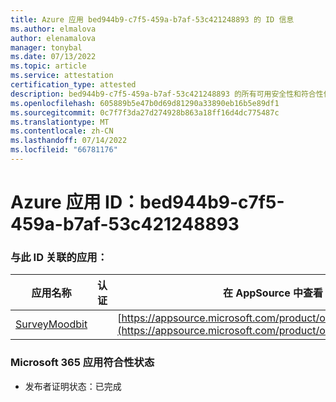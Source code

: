 ```yaml
---
title: Azure 应用 bed944b9-c7f5-459a-b7af-53c421248893 的 ID 信息
ms.author: elmalova
author: elenamalova
manager: tonybal
ms.date: 07/13/2022
ms.topic: article
ms.service: attestation
certification_type: attested
description: bed944b9-c7f5-459a-b7af-53c421248893 的所有可用安全性和符合性信息。
ms.openlocfilehash: 605889b5e47b0d69d81290a33890eb16b5e89df1
ms.sourcegitcommit: 0c7f7f3da27d274928b863a18ff16d4dc775487c
ms.translationtype: MT
ms.contentlocale: zh-CN
ms.lasthandoff: 07/14/2022
ms.locfileid: "66781176"
---
```

# <a name="azure-app-id-bed944b9-c7f5-459a-b7af-53c421248893"></a>Azure 应用 ID：bed944b9-c7f5-459a-b7af-53c421248893


### <a name="apps-associated-with-this-id"></a>与此 ID 关联的应用：
| **应用名称** | **认证** | **在 AppSource 中查看** |
|--------------|---------------|-----------------------|
| [SurveyMoodbit](../forward/WA200003925.md) |  | [https://appsource.microsoft.com/product/office/WA200003925](https://appsource.microsoft.com/product/office/WA200003925) |

### <a name="microsoft-365-app-compliance-status"></a>Microsoft 365 应用符合性状态
- 发布者证明状态：已完成
